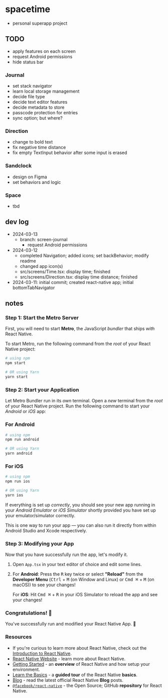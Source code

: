 # spacetime
- personal superapp project

## TODO
- apply features on each screen
- request Android permissions
- hide status bar


### Journal
- set stack navigator
- learn local storage management
- decide file type
- decide text editor features
- decide metadata to store
- passcode protection for entries
- sync option; but where?

### Direction
- change to bold text
- fix negative time distance
- fix empty TextInput behavior after some input is erased

### Sandclock
- design on Figma
- set behaviors and logic

### Space
- tbd


## dev log

- 2024-03-13
   - branch: screen-journal
      - request Android permissions
- 2024-03-12
   - completed Navigation; added icons; set backBehavior; modify readme
   - changed app icon(s)
   - src/screens/Time.tsx: display time; finished
   - src/screens/Direction.tsx: display time distance; finished
- 2024-03-11: initial commit; created react-native app; initial bottomTabNavigator



## notes


### Step 1: Start the Metro Server

First, you will need to start **Metro**, the JavaScript _bundler_ that ships _with_ React Native.

To start Metro, run the following command from the _root_ of your React Native project:

```bash
# using npm
npm start

# OR using Yarn
yarn start
```

### Step 2: Start your Application

Let Metro Bundler run in its _own_ terminal. Open a _new_ terminal from the _root_ of your React Native project. Run the following command to start your _Android_ or _iOS_ app:

### For Android

```bash
# using npm
npm run android

# OR using Yarn
yarn android
```

### For iOS

```bash
# using npm
npm run ios

# OR using Yarn
yarn ios
```

If everything is set up _correctly_, you should see your new app running in your _Android Emulator_ or _iOS Simulator_ shortly provided you have set up your emulator/simulator correctly.

This is one way to run your app — you can also run it directly from within Android Studio and Xcode respectively.

### Step 3: Modifying your App

Now that you have successfully run the app, let's modify it.

1. Open `App.tsx` in your text editor of choice and edit some lines.
2. For **Android**: Press the <kbd>R</kbd> key twice or select **"Reload"** from the **Developer Menu** (<kbd>Ctrl</kbd> + <kbd>M</kbd> (on Window and Linux) or <kbd>Cmd ⌘</kbd> + <kbd>M</kbd> (on macOS)) to see your changes!

   For **iOS**: Hit <kbd>Cmd ⌘</kbd> + <kbd>R</kbd> in your iOS Simulator to reload the app and see your changes!

### Congratulations! :tada:

You've successfully run and modified your React Native App. :partying_face:

### Resources

- If you're curious to learn more about React Native, check out the [Introduction to React Native](https://reactnative.dev/docs/getting-started).
- [React Native Website](https://reactnative.dev) - learn more about React Native.
- [Getting Started](https://reactnative.dev/docs/environment-setup) - an **overview** of React Native and how setup your environment.
- [Learn the Basics](https://reactnative.dev/docs/getting-started) - a **guided tour** of the React Native **basics**.
- [Blog](https://reactnative.dev/blog) - read the latest official React Native **Blog** posts.
- [`@facebook/react-native`](https://github.com/facebook/react-native) - the Open Source; GitHub **repository** for React Native.
